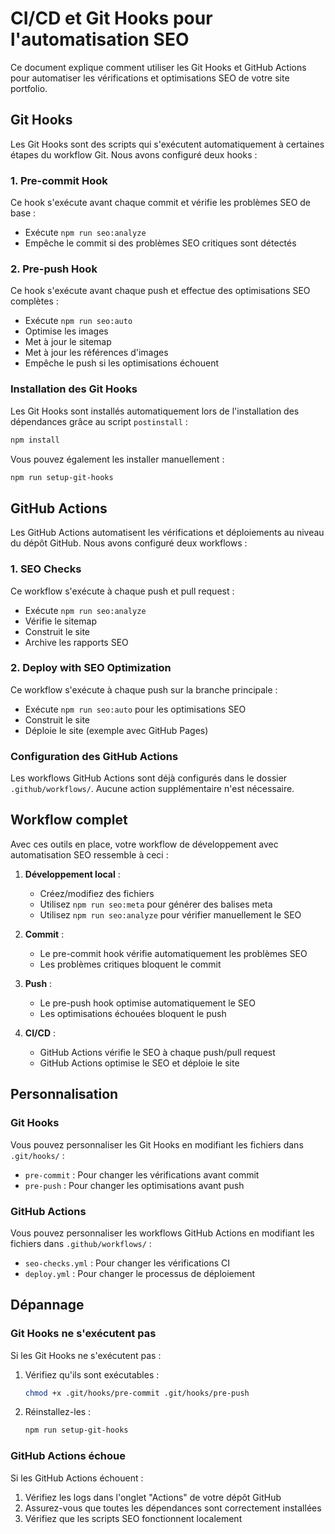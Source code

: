 # CI/CD et Git Hooks pour l'automatisation SEO

Ce document explique comment utiliser les Git Hooks et GitHub Actions pour automatiser les vérifications et optimisations SEO de votre site portfolio.

## Git Hooks

Les Git Hooks sont des scripts qui s'exécutent automatiquement à certaines étapes du workflow Git. Nous avons configuré deux hooks :

### 1. Pre-commit Hook

Ce hook s'exécute avant chaque commit et vérifie les problèmes SEO de base :

- Exécute `npm run seo:analyze`
- Empêche le commit si des problèmes SEO critiques sont détectés

### 2. Pre-push Hook

Ce hook s'exécute avant chaque push et effectue des optimisations SEO complètes :

- Exécute `npm run seo:auto`
- Optimise les images
- Met à jour le sitemap
- Met à jour les références d'images
- Empêche le push si les optimisations échouent

### Installation des Git Hooks

Les Git Hooks sont installés automatiquement lors de l'installation des dépendances grâce au script `postinstall` :

```bash
npm install
```

Vous pouvez également les installer manuellement :

```bash
npm run setup-git-hooks
```

## GitHub Actions

Les GitHub Actions automatisent les vérifications et déploiements au niveau du dépôt GitHub. Nous avons configuré deux workflows :

### 1. SEO Checks

Ce workflow s'exécute à chaque push et pull request :

- Exécute `npm run seo:analyze`
- Vérifie le sitemap
- Construit le site
- Archive les rapports SEO

### 2. Deploy with SEO Optimization

Ce workflow s'exécute à chaque push sur la branche principale :

- Exécute `npm run seo:auto` pour les optimisations SEO
- Construit le site
- Déploie le site (exemple avec GitHub Pages)

### Configuration des GitHub Actions

Les workflows GitHub Actions sont déjà configurés dans le dossier `.github/workflows/`. Aucune action supplémentaire n'est nécessaire.

## Workflow complet

Avec ces outils en place, votre workflow de développement avec automatisation SEO ressemble à ceci :

1. **Développement local** :
   - Créez/modifiez des fichiers
   - Utilisez `npm run seo:meta` pour générer des balises meta
   - Utilisez `npm run seo:analyze` pour vérifier manuellement le SEO

2. **Commit** :
   - Le pre-commit hook vérifie automatiquement les problèmes SEO
   - Les problèmes critiques bloquent le commit

3. **Push** :
   - Le pre-push hook optimise automatiquement le SEO
   - Les optimisations échouées bloquent le push

4. **CI/CD** :
   - GitHub Actions vérifie le SEO à chaque push/pull request
   - GitHub Actions optimise le SEO et déploie le site

## Personnalisation

### Git Hooks

Vous pouvez personnaliser les Git Hooks en modifiant les fichiers dans `.git/hooks/` :

- `pre-commit` : Pour changer les vérifications avant commit
- `pre-push` : Pour changer les optimisations avant push

### GitHub Actions

Vous pouvez personnaliser les workflows GitHub Actions en modifiant les fichiers dans `.github/workflows/` :

- `seo-checks.yml` : Pour changer les vérifications CI
- `deploy.yml` : Pour changer le processus de déploiement

## Dépannage

### Git Hooks ne s'exécutent pas

Si les Git Hooks ne s'exécutent pas :

1. Vérifiez qu'ils sont exécutables :
   ```bash
   chmod +x .git/hooks/pre-commit .git/hooks/pre-push
   ```

2. Réinstallez-les :
   ```bash
   npm run setup-git-hooks
   ```

### GitHub Actions échoue

Si les GitHub Actions échouent :

1. Vérifiez les logs dans l'onglet "Actions" de votre dépôt GitHub
2. Assurez-vous que toutes les dépendances sont correctement installées
3. Vérifiez que les scripts SEO fonctionnent localement
